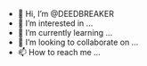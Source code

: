 - 👋 Hi, I’m @DEEDBREAKER
- 👀 I’m interested in ...
- 🌱 I’m currently learning ...
- 💞️ I’m looking to collaborate on ...
- 📫 How to reach me ...

<!---
DEEDBREAKER/DEEDBREAKER is a ✨ special ✨ repository because its `README.md` (this file) appears on your GitHub profile.
You can click the Preview link to take a look at your changes.
--->
